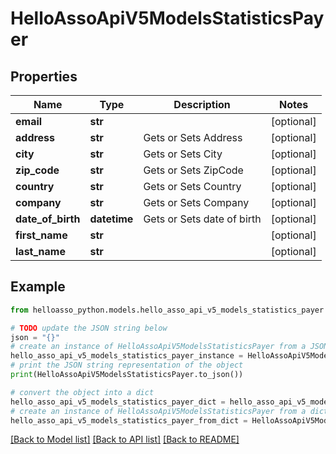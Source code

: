 # HelloAssoApiV5ModelsStatisticsPayer


## Properties

Name | Type | Description | Notes
------------ | ------------- | ------------- | -------------
**email** | **str** |  | [optional] 
**address** | **str** | Gets or Sets Address | [optional] 
**city** | **str** | Gets or Sets City | [optional] 
**zip_code** | **str** | Gets or Sets ZipCode | [optional] 
**country** | **str** | Gets or Sets Country | [optional] 
**company** | **str** | Gets or Sets Company | [optional] 
**date_of_birth** | **datetime** | Gets or Sets date of birth | [optional] 
**first_name** | **str** |  | [optional] 
**last_name** | **str** |  | [optional] 

## Example

```python
from helloasso_python.models.hello_asso_api_v5_models_statistics_payer import HelloAssoApiV5ModelsStatisticsPayer

# TODO update the JSON string below
json = "{}"
# create an instance of HelloAssoApiV5ModelsStatisticsPayer from a JSON string
hello_asso_api_v5_models_statistics_payer_instance = HelloAssoApiV5ModelsStatisticsPayer.from_json(json)
# print the JSON string representation of the object
print(HelloAssoApiV5ModelsStatisticsPayer.to_json())

# convert the object into a dict
hello_asso_api_v5_models_statistics_payer_dict = hello_asso_api_v5_models_statistics_payer_instance.to_dict()
# create an instance of HelloAssoApiV5ModelsStatisticsPayer from a dict
hello_asso_api_v5_models_statistics_payer_from_dict = HelloAssoApiV5ModelsStatisticsPayer.from_dict(hello_asso_api_v5_models_statistics_payer_dict)
```
[[Back to Model list]](../README.md#documentation-for-models) [[Back to API list]](../README.md#documentation-for-api-endpoints) [[Back to README]](../README.md)


